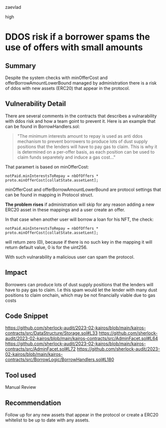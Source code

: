 zaevlad

high

# DDOS risk if a borrower spams the use of offers with small amounts

## Summary

Despite the system checks with minOfferCost and offerBorrowAmountLowerBound managed by administration there is a risk of ddos with new assets (ERC20) that appear in the protocol.

## Vulnerability Detail

There are several comments in the contracts that describes a vulnarability with ddos risk and how a team goint to prevent it. Here is an example that can be found in BorrowHandlers.sol:

> "The minimum interests amount to repay is used as anti ddos mechanism to prevent borrowers to produce lots of dust supply positions that the lenders will have to pay gas to claim. This is why it is determined on a per-offer basis, as each position can be used to claim funds separetely and induce a gas cost..."

That paramert is based on minOfferCost:

`notPaid.minInterestsToRepay = nbOfOffers * proto.minOfferCost[collatState.assetLent];`

minOfferCost and offerBorrowAmountLowerBound are protocol settings that can be found in mapping in Protocol struct.

**The problem rises** if administration will skip for any reason adding a new ERC20 asset in these mappings and a user create an offer. 

In that case when another user will borrow a loan for his NFT, the check: 

`notPaid.minInterestsToRepay = nbOfOffers * proto.minOfferCost[collatState.assetLent];`

will return zero (0), because if there is no such key in the mapping it will return default value, 0 is for the uint256.

With such vulnarability a malicious user can spam the protocol.

## Impact

Borrowers can produce lots of dust supply positions that the lenders will have to pay gas to claim. I.e this spam would let the lender with many dust positions to claim onchain, which may be not financially viable due to gas costs

## Code Snippet

https://github.com/sherlock-audit/2023-02-kairos/blob/main/kairos-contracts/src/DataStructure/Storage.sol#L33
https://github.com/sherlock-audit/2023-02-kairos/blob/main/kairos-contracts/src/AdminFacet.sol#L64
https://github.com/sherlock-audit/2023-02-kairos/blob/main/kairos-contracts/src/AdminFacet.sol#L72
https://github.com/sherlock-audit/2023-02-kairos/blob/main/kairos-contracts/src/BorrowLogic/BorrowHandlers.sol#L180

## Tool used

Manual Review

## Recommendation

Follow up for any new assets that appear in the protocol or create a ERC20 whitelist to be up to date with any assets.